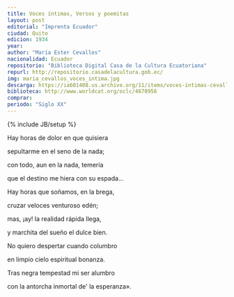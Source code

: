 ```yaml
---
title: Voces íntimas, Versos y poemitas
layout: post
editorial: "Imprenta Ecuador"
ciudad: Quito
edicion: 1934
year: 
author: "María Ester Cevallos"
nacionalidad: Ecuador
repositorio: "Biblioteca Digital Casa de la Cultura Ecuatoriana"
repurl: http://repositorio.casadelacultura.gob.ec/
img: maria_cevallos_voces_intima.jpg
descarga: https://ia601408.us.archive.org/11/items/voces-intimas-cevallos/Voces%20%C3%ADntimas%20-%20Cevallos.pdf
biblioteca: http://www.worldcat.org/oclc/4670956
comprar: 
periodo: "Siglo XX"
---
```

{% include JB/setup %}

Hay horas de dolor en que quisiera 
 
sepultarme en el seno de la nada; 
 
con todo, aun en la nada, temería 
 
que el destino me hiera con su espada...
 
 
Hay horas que soñamos, en la brega, 
 
cruzar veloces venturoso edén; 
 
mas, ¡ay! la realidad rápida llega, 
 
y marchita del sueño el dulce bien. 
 
  
No quiero despertar cuando columbro 
 
en limpio cielo espiritual bonanza. 
 
Tras negra tempestad mi ser alumbro 
 
con la antorcha inmortal de' la esperanza». 
